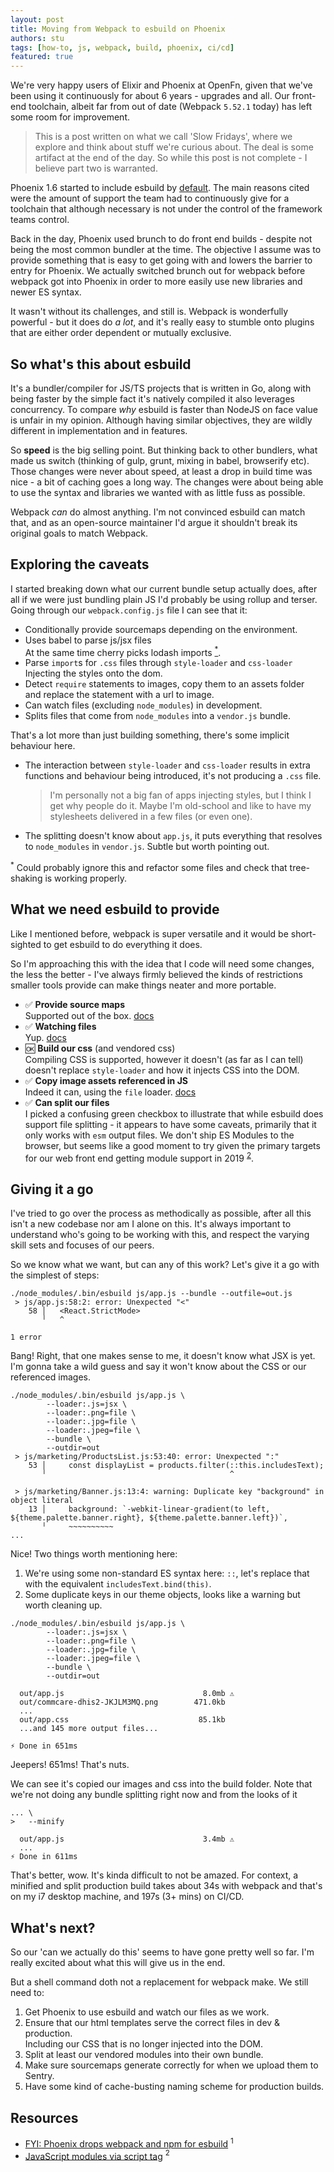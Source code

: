 ```yaml
---
layout: post
title: Moving from Webpack to esbuild on Phoenix
authors: stu
tags: [how-to, js, webpack, build, phoenix, ci/cd]
featured: true
---
```


We're very happy users of Elixir and Phoenix at OpenFn, given that we've been
using it continuously for about 6 years - upgrades and all. Our front-end
toolchain, albeit far from out of date (Webpack `5.52.1` today) has left some
room for improvement.

<!--truncate-->

> This is a post written on what we call 'Slow Fridays', where we explore and
> think about stuff we're curious about. The deal is some artifact at the end of
> the day. So while this post is not complete - I believe part two is warranted.

Phoenix 1.6 started to include esbuild by [default](#ref1). The main reasons
cited were the amount of support the team had to continuously give for a
toolchain that although necessary is not under the control of the framework
teams control.

Back in the day, Phoenix used brunch to do front end builds - despite not being
the most common bundler at the time. The objective I assume was to provide
something that is easy to get going with and lowers the barrier to entry for
Phoenix. We actually switched brunch out for webpack before webpack got into
Phoenix in order to more easily use new libraries and newer ES syntax.

It wasn't without its challenges, and still is. Webpack is wonderfully
powerful - but it does do _a lot_, and it's really easy to stumble onto plugins
that are either order dependent or mutually exclusive.

## So what's this about esbuild

It's a bundler/compiler for JS/TS projects that is written in Go, along with
being faster by the simple fact it's natively compiled it also leverages
concurrency. To compare _why_ esbuild is faster than NodeJS on face value is
unfair in my opinion. Although having similar objectives, they are wildly
different in implementation and in features.

So **speed** is the big selling point. But thinking back to other bundlers, what
made us switch (thinking of gulp, grunt, mixing in babel, browserify etc). Those
changes were never about speed, at least a drop in build time was nice - a bit of
caching goes a long way. The changes were about being able to use the syntax and
libraries we wanted with as little fuss as possible.

Webpack _can_ do almost anything. I'm not convinced esbuild can match that, and
as an open-source maintainer I'd argue it shouldn't break its original goals to
match Webpack.

## Exploring the caveats

I started breaking down what our current bundle setup actually does, after all
if we were just bundling plain JS I'd probably be using rollup and terser. Going
through our `webpack.config.js` file I can see that it:

- Conditionally provide sourcemaps depending on the environment.
- Uses babel to parse js/jsx files  
  At the same time cherry picks lodash imports
  <a href="#lodash"><sup>*</sup></a>.
- Parse `import`s for `.css` files through `style-loader` and `css-loader`  
  Injecting the styles onto the dom.
- Detect `require` statements to images, copy them to an assets folder  
  and replace the statement with a url to image.
- Can watch files (excluding `node_modules`) in development.
- Splits files that come from `node_modules` into a `vendor.js` bundle.

That's a lot more than just building something, there's some implicit behaviour
here.

- The interaction between `style-loader` and `css-loader` results in extra
  functions and behaviour being introduced, it's not producing a `.css` file.
  > I'm personally not a big fan of apps injecting styles, but I think I get why
  > people do it. Maybe I'm old-school and like to have my stylesheets delivered
  > in a few files (or even one).
- The splitting doesn't know about `app.js`, it puts everything that resolves to
  `node_modules` in `vendor.js`. Subtle but worth pointing out.

<a name="lodash"><sup>*</sup></a>
Could probably ignore this and refactor some
files and check that tree-shaking is working properly.


## What we need esbuild to provide

Like I mentioned before, webpack is super versatile and it would be
short-sighted to get esbuild to do everything it does.

So I'm approaching this with the idea that I code will need some changes, the
less the better - I've always firmly believed the kinds of restrictions smaller
tools provide can make things neater and more portable.

- ✅ **Provide source maps**  
  Supported out of the box. [docs](https://esbuild.github.io/api/#sourcemap)
- ✅ **Watching files**  
  Yup. [docs](https://esbuild.github.io/api/#watch)
- 🆗 **Build our css** (and vendored css)  
  Compiling CSS is supported, however it doesn't (as far as I can tell) doesn't
  replace `style-loader` and how it injects CSS into the DOM.
- ✅ **Copy image assets referenced in JS**  
  Indeed it can, using the `file` loader.
  [docs](https://esbuild.github.io/content-types/#external-file)
- ✅ **Can split our files**  
  I picked a confusing green checkbox to illustrate that while esbuild does
  support file splitting - it appears to have some caveats, primarily that it
  only works with `esm` output files. We don't ship ES Modules to the browser,
  but seems like a good moment to try given the primary targets for our web
  front end getting module support in 2019 <sup><a href="#esm">2</a></sup>.

## Giving it a go

I've tried to go over the process as methodically as possible, after all this
isn't a new codebase nor am I alone on this. It's always important to understand
who's going to be working with this, and respect the varying skill sets and
focuses of our peers.

So we know what we want, but can any of this work? Let's give it a go with the
simplest of steps:

```
./node_modules/.bin/esbuild js/app.js --bundle --outfile=out.js                                    
 > js/app.js:58:2: error: Unexpected "<"
    58 │   <React.StrictMode>
       ╵   ^

1 error
```

Bang! Right, that one makes sense to me, it doesn't know what JSX is yet. I'm
gonna take a wild guess and say it won't know about the CSS or our referenced
images.

```
./node_modules/.bin/esbuild js/app.js \
        --loader:.js=jsx \
        --loader:.png=file \
        --loader:.jpg=file \
        --loader:.jpeg=file \
        --bundle \
        --outdir=out
 > js/marketing/ProductsList.js:53:40: error: Unexpected ":"
    53 │     const displayList = products.filter(::this.includesText);
       ╵                                         ^

 > js/marketing/Banner.js:13:4: warning: Duplicate key "background" in object literal
    13 │     background: `-webkit-linear-gradient(to left, ${theme.palette.banner.right}, ${theme.palette.banner.left})`,
       ╵     ~~~~~~~~~~
...
```

Nice! Two things worth mentioning here:

1. We're using some non-standard ES syntax here: `::`, let's replace that with
   the equivalent `includesText.bind(this)`.
2. Some duplicate keys in our theme objects, looks like a warning but worth
   cleaning up.

```
./node_modules/.bin/esbuild js/app.js \
        --loader:.js=jsx \
        --loader:.png=file \
        --loader:.jpg=file \
        --loader:.jpeg=file \
        --bundle \
        --outdir=out

  out/app.js                               8.0mb ⚠️
  out/commcare-dhis2-JKJLM3MQ.png        471.0kb
  ...
  out/app.css                             85.1kb
  ...and 145 more output files...

⚡ Done in 651ms
```

Jeepers! 651ms! That's nuts.

We can see it's copied our images and css into the build folder. Note that we're
not doing any bundle splitting right now and from the looks of it

```
... \ 
>   --minify

  out/app.js                               3.4mb ⚠️
  ...
⚡ Done in 611ms
```

That's better, wow. It's kinda difficult to not be amazed. For context, a
minified and split production build takes about 34s with webpack and that's on my
i7 desktop machine, and 197s (3+ mins) on CI/CD.

## What's next?

So our 'can we actually do this' seems to have gone pretty well so far. I'm
really excited about what this will give us in the end.

But a shell command doth not a replacement for webpack make. We still need to:

1. Get Phoenix to use esbuild and watch our files as we work.
2. Ensure that our html templates serve the correct files in dev & production.  
   Including our CSS that is no longer injected into the DOM.
3. Split at least our vendored modules into their own bundle.
4. Make sure sourcemaps generate correctly for when we upload them to Sentry.
5. Have some kind of cache-busting naming scheme for production builds.

## Resources

- [FYI: Phoenix drops webpack and npm for esbuild](https://fly.io/blog/phoenix-moves-to-esbuild-for-assets/) <a name="ref1"><sup>1</sup></a>
- [JavaScript modules via script tag](https://caniuse.com/es6-module) <a name="esm"><sup>2</sup></a>
